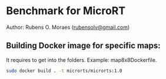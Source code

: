 # Benchmark for MicroRT 

Author: Rubens O. Moraes (rubensolv@gmail.com)

## Building Docker image for specific maps:
It requires to get into the folders. Example: map8x8Dockerfile. 
```bash
sudo docker build . -t microrts/microrts:1.0
```
